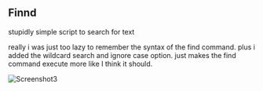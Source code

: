 ## Finnd
stupidly simple script to search for text

really i was just too lazy to remember the syntax of the find command. plus i added the wildcard search and ignore case option.  just makes the find command execute more like I think it should.

![Screenshot3](https://user-images.githubusercontent.com/37476191/136315094-f9a58485-f1c1-46ff-981c-383dd90d6ca4.png)
